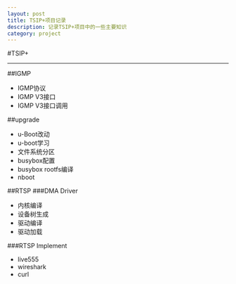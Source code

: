 ```yaml
---
layout: post
title: TSIP+项目记录
description: 记录TSIP+项目中的一些主要知识
category: project
---
```

#TSIP+
__________
##IGMP
- IGMP协议
- IGMP V3接口
- IGMP V3接口调用

##upgrade
- u-Boot改动
- u-boot学习
- 文件系统分区
- busybox配置
- busybox rootfs编译
- nboot

##RTSP
###DMA Driver
- 内核编译
- 设备树生成
- 驱动编译
- 驱动加载 

###RTSP Implement
- live555
- wireshark
- curl 